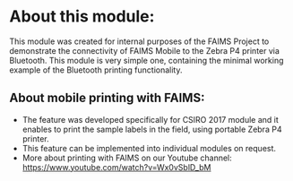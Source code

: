 # About this module:
This module was created for internal purposes of the FAIMS Project to demonstrate the connectivity of FAIMS Mobile to the Zebra P4 printer via Bluetooth. This module is very simple one, containing the minimal working example of the Bluetooth printing functionality.

## About mobile printing with FAIMS: 
* The feature was developed specifically for CSIRO 2017 module and it enables to print the sample labels in the field, using portable Zebra P4 printer.
* This feature can be implemented into individual modules on request.
* More about printing with FAIMS on our Youtube channel: https://www.youtube.com/watch?v=Wx0vSblD_bM
